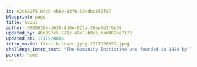 ```yaml
---
id: e2c682f5-04cb-4b69-83f6-50cdbc6f2fa7
blueprint: page
title: About
author: 0800036e-1638-4d6e-822a-26aefe2f9e99
updated_by: 46c097c5-771c-49e2-b8c6-ba6009ae7172
updated_at: 1711920888
intro_movie: first-h-cover-jpeg-1711920339.jpeg
challenge_intro_text: "The Humanity Initiative was founded in 1984 by Tony Balis, with the mission of encouraging people to understand this planet as our common home. Initially we published a journal of non-fiction and photography, called 'humanity.' Our first contributor was HH The Dalai Lama, who agreed to write a letter to the children of the world. In 1997 we ended the journal in favor of the internet."
parent: home
---
```

